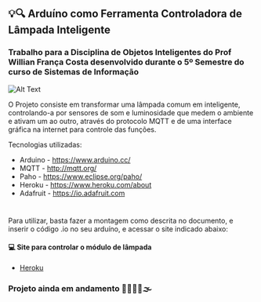 ## 💡🔍 Arduíno como Ferramenta Controladora de Lâmpada Inteligente

### Trabalho para a Disciplina de Objetos Inteligentes do Prof Willian França Costa desenvolvido durante o 5º Semestre do curso de Sistemas de Informação
![Alt Text](https://media.giphy.com/media/mFDWuDppjQJjite6FS/giphy.gif)

O Projeto consiste em transformar uma lâmpada comum em inteligente, controlando-a por sensores de som e luminosidade que medem o ambiente e ativam um ao outro, através do protocolo MQTT e de uma interface gráfica na internet para controle das funções. 



Tecnologias utilizadas:
- Arduino - https://www.arduino.cc/
- MQTT - http://mqtt.org/
- Paho - https://www.eclipse.org/paho/
- Heroku - https://www.heroku.com/about
- Adafruit - https://io.adafruit.com


#
Para utilizar, basta fazer a montagem como descrita no documento, e inserir o código .io no seu arduíno, e acessar o site indicado abaixo:
#### 💻 Site para controlar o módulo de lâmpada
  - [Heroku](https://lampadainteligente.herokuapp.com/)



### Projeto ainda em andamento 🏃‍♀️🏃‍♂️🌫️
